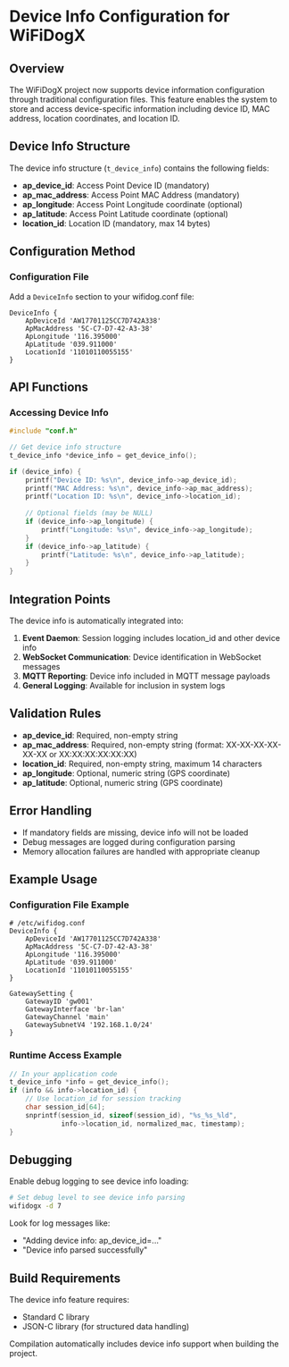 # Device Info Configuration for WiFiDogX

## Overview

The WiFiDogX project now supports device information configuration through traditional configuration files. This feature enables the system to store and access device-specific information including device ID, MAC address, location coordinates, and location ID.

## Device Info Structure

The device info structure (`t_device_info`) contains the following fields:

- **ap_device_id**: Access Point Device ID (mandatory)
- **ap_mac_address**: Access Point MAC Address (mandatory) 
- **ap_longitude**: Access Point Longitude coordinate (optional)
- **ap_latitude**: Access Point Latitude coordinate (optional)
- **location_id**: Location ID (mandatory, max 14 bytes)

## Configuration Method

### Configuration File

Add a `DeviceInfo` section to your wifidog.conf file:

```
DeviceInfo {
    ApDeviceId 'AW17701125CC7D742A338'
    ApMacAddress '5C-C7-D7-42-A3-38'
    ApLongitude '116.395000'
    ApLatitude '039.911000'
    LocationId '11010110055155'
}
```

## API Functions

### Accessing Device Info

```c
#include "conf.h"

// Get device info structure
t_device_info *device_info = get_device_info();

if (device_info) {
    printf("Device ID: %s\n", device_info->ap_device_id);
    printf("MAC Address: %s\n", device_info->ap_mac_address);
    printf("Location ID: %s\n", device_info->location_id);
    
    // Optional fields (may be NULL)
    if (device_info->ap_longitude) {
        printf("Longitude: %s\n", device_info->ap_longitude);
    }
    if (device_info->ap_latitude) {
        printf("Latitude: %s\n", device_info->ap_latitude);
    }
}
```

## Integration Points

The device info is automatically integrated into:

1. **Event Daemon**: Session logging includes location_id and other device info
2. **WebSocket Communication**: Device identification in WebSocket messages
3. **MQTT Reporting**: Device info included in MQTT message payloads
4. **General Logging**: Available for inclusion in system logs

## Validation Rules

- **ap_device_id**: Required, non-empty string
- **ap_mac_address**: Required, non-empty string (format: XX-XX-XX-XX-XX-XX or XX:XX:XX:XX:XX:XX)
- **location_id**: Required, non-empty string, maximum 14 characters
- **ap_longitude**: Optional, numeric string (GPS coordinate)
- **ap_latitude**: Optional, numeric string (GPS coordinate)

## Error Handling

- If mandatory fields are missing, device info will not be loaded
- Debug messages are logged during configuration parsing
- Memory allocation failures are handled with appropriate cleanup

## Example Usage

### Configuration File Example

```
# /etc/wifidog.conf
DeviceInfo {
    ApDeviceId 'AW17701125CC7D742A338'
    ApMacAddress '5C-C7-D7-42-A3-38'
    ApLongitude '116.395000'
    ApLatitude '039.911000'
    LocationId '11010110055155'
}

GatewaySetting {
    GatewayID 'gw001'
    GatewayInterface 'br-lan'
    GatewayChannel 'main'
    GatewaySubnetV4 '192.168.1.0/24'
}
```

### Runtime Access Example

```c
// In your application code
t_device_info *info = get_device_info();
if (info && info->location_id) {
    // Use location_id for session tracking
    char session_id[64];
    snprintf(session_id, sizeof(session_id), "%s_%s_%ld", 
             info->location_id, normalized_mac, timestamp);
}
```

## Debugging

Enable debug logging to see device info loading:

```bash
# Set debug level to see device info parsing
wifidogx -d 7
```

Look for log messages like:
- "Adding device info: ap_device_id=..."
- "Device info parsed successfully"

## Build Requirements

The device info feature requires:
- Standard C library
- JSON-C library (for structured data handling)

Compilation automatically includes device info support when building the project.

